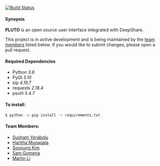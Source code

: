 [![Build Status](https://travis-ci.org/shared-systems/api.svg?branch=master)](https://travis-ci.org/shared-systems/api)

#### Synopsis
**PLUTO** is an open source user interface integrated with DeepShare.

This project is in active development and is being maintained by the [team members](#team-members) listed below.
If you would like to submit changes, please open a pull request.

#### Required Dependencies
* Python _3.6_
* PyQt _5.10_
* sip _4.19.7_
* requests _2.18.4_
* psutil _5.4.7_

#### To install:
```bash
$ python -m pip install -r requirements.txt
```

#### Team Members:
* [Susham Yerabolu](mailto:yerabolu@pdx.edu)
* [Haritha Munagala](mailto:mharitha@pdx.edu)
* [Soyoung Kim](mailto:soyoung@pdx.edu)
* [Sam Gomena](mailto:gomenas@pdx.edu)
* [Martin Li](mailto:xuanzhe@pdx.edu)
